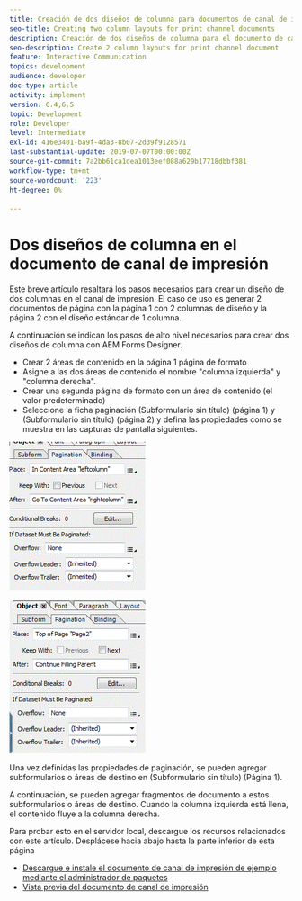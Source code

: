 ```yaml
---
title: Creación de dos diseños de columna para documentos de canal de impresión
seo-title: Creating two column layouts for print channel documents
description: Creación de dos diseños de columna para el documento de canal de impresión
seo-description: Create 2 column layouts for print channel document
feature: Interactive Communication
topics: development
audience: developer
doc-type: article
activity: implement
version: 6.4,6.5
topic: Development
role: Developer
level: Intermediate
exl-id: 416e3401-ba9f-4da3-8b07-2d39f9128571
last-substantial-update: 2019-07-07T00:00:00Z
source-git-commit: 7a2bb61ca1dea1013eef088a629b17718dbbf381
workflow-type: tm+mt
source-wordcount: '223'
ht-degree: 0%

---
```


# Dos diseños de columna en el documento de canal de impresión

Este breve artículo resaltará los pasos necesarios para crear un diseño de dos columnas en el canal de impresión. El caso de uso es generar 2 documentos de página con la página 1 con 2 columnas de diseño y la página 2 con el diseño estándar de 1 columna.

A continuación se indican los pasos de alto nivel necesarios para crear dos diseños de columna con AEM Forms Designer.

* Crear 2 áreas de contenido en la página 1 página de formato
* Asigne a las dos áreas de contenido el nombre &quot;columna izquierda&quot; y &quot;columna derecha&quot;.
* Crear una segunda página de formato con un área de contenido (el valor predeterminado)
* Seleccione la ficha paginación (Subformulario sin título) (página 1) y (Subformulario sin título) (página 2) y defina las propiedades como se muestra en las capturas de pantalla siguientes.

![page1](assets/untitledsubform_paginationproperties.gif)

![page2](assets/untitled_subformpage2.gif)

Una vez definidas las propiedades de paginación, se pueden agregar subformularios o áreas de destino en (Subformulario sin título) (Página 1).

A continuación, se pueden agregar fragmentos de documento a estos subformularios o áreas de destino. Cuando la columna izquierda está llena, el contenido fluye a la columna derecha.

Para probar esto en el servidor local, descargue los recursos relacionados con este artículo. Desplácese hacia abajo hasta la parte inferior de esta página

* [Descargue e instale el documento de canal de impresión de ejemplo mediante el administrador de paquetes](assets/print-channel-with-two-column-layout.zip)
* [Vista previa del documento de canal de impresión](http://localhost:4502/content/dam/formsanddocuments/2columnlayout/jcr:content?channel=print&amp;mode=preview&amp;dataRef=service%3A%2F%2FFnDTestData&amp;wcmmode=disabled)
